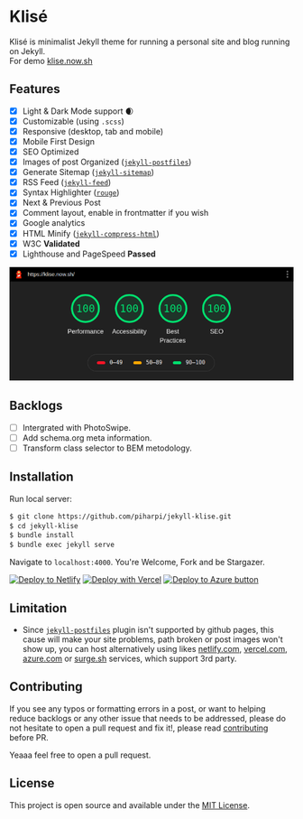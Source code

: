 # Klisé

Klisé is minimalist Jekyll theme for running a personal site and blog running on Jekyll.<br>
For demo <a href="https://klise.now.sh" target="_blank" rel="noopener">klise.now.sh</a>

## Features

- [x] Light & Dark Mode support :waxing_crescent_moon:
- [x] Customizable (using `.scss`)
- [x] Responsive (desktop, tab and mobile)
- [x] Mobile First Design
- [x] SEO Optimized
- [x] Images of post Organized ([`jekyll-postfiles`](https://github.com/nhoizey/jekyll-postfiles))
- [x] Generate Sitemap ([`jekyll-sitemap`](https://github.com/jekyll/jekyll-sitemap))
- [x] RSS Feed ([`jekyll-feed`](https://github.com/jekyll/jekyll-feed))
- [x] Syntax Highlighter ([`rouge`](https://github.com/rouge-ruby/rouge))
- [x] Next & Previous Post
- [x] Comment layout, enable in frontmatter if you wish
- [x] Google analytics
- [x] HTML Minify ([`jekyll-compress-html`](https://github.com/penibelst/jekyll-compress-html))
- [x] W3C **Validated**
- [x] Lighthouse and PageSpeed **Passed**

![Lighthouse Result](./lighthouse.png)

## Backlogs

- [ ] Intergrated with PhotoSwipe.
- [ ] Add schema.org meta information.
- [ ] Transform class selector to BEM metodology.

## Installation

Run local server:

```bash
$ git clone https://github.com/piharpi/jekyll-klise.git
$ cd jekyll-klise
$ bundle install
$ bundle exec jekyll serve
```

Navigate to `localhost:4000`. You're Welcome, Fork and be Stargazer.

[![Deploy to Netlify](https://www.netlify.com/img/deploy/button.svg)](https://app.netlify.com/start/deploy?repository=https://github.com/piharpi/jekyll-klise) [![Deploy with Vercel](https://vercel.com/button)](https://vercel.com/import/project?template=https://github.com/piharpi/jekyll-klise) [![Deploy to Azure button](https://aka.ms/deploytoazurebutton)](https://portal.azure.com/?feature.customportal=false&WT.mc_id=javascript-0000-jopapa#create/Microsoft.StaticApp)

## Limitation

- Since [`jekyll-postfiles`](https://github.com/nhoizey/jekyll-postfiles#compatibility) plugin isn't supported by github pages, this cause will make your site problems, path broken or post images won't show up, you can host alternatively using likes [netlify.com](https://netlify.com), [vercel.com](https://vercel.com), [azure.com](https://docs.microsoft.com/azure/static-web-apps/publish-jekyll) or [surge.sh](https://surge.sh) services, which support 3rd party.

## Contributing

If you see any typos or formatting errors in a post, or want to helping reduce backlogs or any other issue that needs to be addressed, please do not hesitate to open a pull request and fix it!, please read [contributing](./CONTRIBUTING.md) before PR.

Yeaaa feel free to open a pull request.

## License

This project is open source and available under the [MIT License](LICENSE).
